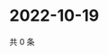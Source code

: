 # 2022-10-19

共 0 条

<!-- BEGIN WEIBO -->
<!-- 最后更新时间 Wed Oct 19 2022 04:21:10 GMT+0800 (China Standard Time) -->

<!-- END WEIBO -->
